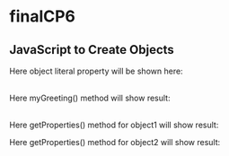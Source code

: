 # finalCP6
<!DOCTYPE html>
<html lang="en">
<head>
  <meta charset="UTF-8">
  <meta name="viewport" content="width=device-width, initial-scale=1.0">
  <meta http-equiv="X-UA-Compatible" content="ie=edge">
  <title>Module5</title>
</head>
<body>
<h2>JavaScript to Create Objects</h2>

<p>Here object literal property will be shown here: <br><br><span id="demo1"></span></p>
<p>Here myGreeting() method will show result: <br><br><span id="demo2"></span></p>
<p>Here getProperties() method for object1 will show result: <span id="demo3"></span></p>
<p>Here getProperties() method for object2 will show result: <span id="demo4"></span>

<script>

// object literal
const myDog = {
name: "Bluey",
breed: "Australian Cattle Dog",
tvProgram: "Bluey",
notes: "A female anthropomorphic 6-year-old blue heeler puppy. She is curious and energetic."
};

// displaying object's property
document.getElementById("demo1").innerHTML = "Name: " + myDog.name + "<br>Breed: " + myDog.breed + "<br>TV Program Starred: " + myDog.tvProgram + "<br>Note: " + myDog.notes;

// adding a property to an Object literal
myDog.mySound = "Turning Adventures into Fun";

// an object constructor with funtion name myDogConst
function myDogConst(name, breed, tvProgram, notes, mySound, canTalk){
this.name = name;
this.breed = breed;
this.tvProgram = tvProgram;
this.notes = notes;
this.mySound = mySound;
this.canTalk = canTalk;
}

// an object created using object constructor
const myDog2 = new myDogConst("Bluey", "Australian Cattle Dog","Bluey",
"A female anthropomorphic 6-year-old blue heeler puppy. She is curious and energetic.","Turning Adventures into Fun", true);


 // two new objects
 const myDog3 = new myDogConst("Krypto", "Kryptonian","Superman",

"Super Dog; An alien's best friend.","I'm powered by the yellow Sun", true);

 const myDog4 = new myDogConst("Scooby Doo", "Great Dane","Scooby-Doo, Where Are You!",

 "The dog that solves mysteries.","Scoobie Doobie Dooooooo!", true);

// function to view properties
myDog3.getProperties = function(){
   let x;
   // for loop to view myDog3 properties
   for (const prop in myDog3) {
      if (Object.hasOwn(myDog3, prop) && prop!= "getProperties") {
        x += `<br>The dog's ${prop} is ${myDog3[prop]}`;
      }
   }
   return x;


}

// function to view properties
myDog4.getProperties = function(){
   let x;
    // for loop to view myDog4 properties
   for (const prop in myDog4) {
      if (Object.hasOwn(myDog4, prop) && prop!= "getProperties") {
        x+=`<br>The dog's ${prop} is ${myDog4[prop]}`;
      }
   }
   return x;

}

// myGreeting() method

myDog2.myGreeting = function(value){
		let text = "";
		if(value === undefined){
        	return "I can talk!";
        }
        else{
        	text = text.concat(value);;

            if (this.canTalk === true){
            text = text.concat(" Hello my name is " + this.name + ", "+ this.mySound +". I starred in the tv show " + this.tvProgram + ". My Character was a " + this.breed + ". I was " + this.notes);
            }
            else {
                text = text.concat(" "+this.name + " can not talk, "+ this.mySound + ". It starred in the tv show " +
    this.tvProgram + ". Its character was a "+this.breed + ". It was "+this.notes);
            }
        }

        return text;

 }



// calling myGreeting method of the object:

document.getElementById("demo2").innerHTML = myDog2.myGreeting("Roof!!");

document.getElementById("demo3").innerHTML = myDog3.getProperties();

document.getElementById("demo4").innerHTML = myDog4.getProperties();

</script>
</body>
</html>
